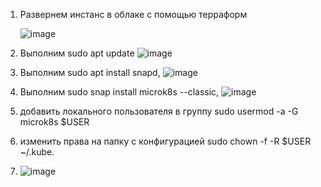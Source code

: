 1. Развернем инстанс в облаке с помощью терраформ

   ![image](https://github.com/user-attachments/assets/6bf720fc-eb9e-4bdd-b4c1-666b49ca3354)

2. Выполним sudo apt update
   ![image](https://github.com/user-attachments/assets/96d08a93-4829-4b28-bb63-0d4b1cea8d42)

4. Выполним sudo apt install snapd,
   ![image](https://github.com/user-attachments/assets/a2a56adc-2034-41c8-8e8d-8e106132f05f)

6. Выполним sudo snap install microk8s --classic,
  ![image](https://github.com/user-attachments/assets/fd0200c7-7f37-401d-ba97-f48a4c94bd2b)

  
7.  добавить локального пользователя в группу sudo usermod -a -G microk8s $USER
8.  изменить права на папку с конфигурацией sudo chown -f -R $USER ~/.kube.

9. ![image](https://github.com/user-attachments/assets/37e31ce7-40c8-4f71-9811-bae9242f5217)

